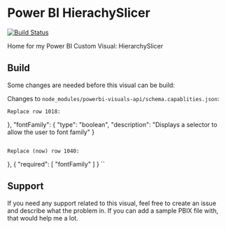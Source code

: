 # Power BI HierachySlicer

[![Build Status](https://travis-ci.org/liprec/powerbi-hierarchySlicer.svg?branch=master)](https://travis-ci.org/liprec/powerbi-hierarchySlicer)

Home for my Power BI Custom Visual: HierarchySlicer

## Build

Some changes are needed before this visual can be build:

Changes to `node_modules/powerbi-visuals-api/schema.capablities.json`:

```
Replace row 1018:
```
},
"fontFamily": {
    "type": "boolean",
    "description": "Displays a selector to allow the user to font family"
}
```

Replace (now) row 1040:
```
},
{
    "required": [
        "fontFamily"
    ]
}
``
## Support

If you need any support related to this visual, feel free to create an issue and describe what the problem in. If you can add a sample PBIX file with, that would help me a lot.